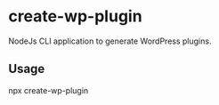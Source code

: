 # create-wp-plugin

NodeJs CLI application to generate WordPress plugins.

## Usage

npx create-wp-plugin
